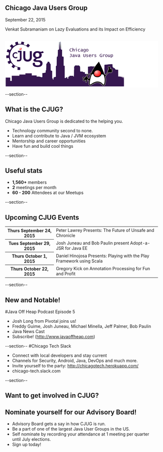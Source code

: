## Chicago Java Users Group

September 22, 2015

Venkat Subramaniam on Lazy Evaluations and its Impact on Efficiency
<div style="background-color: white; margin-top: 30px;">
	<img src="images/cjug.gif" style="border: none; box-shadow: none;"/>
</div>

--section--
## What is the CJUG?
Chicago Java Users Group is dedicated to the helping you.

* Technology community second to none.
* Learn and contribute to Java / JVM ecosystem
* Mentorship and career opportunities
* Have fun and build cool things

--section--

## Useful stats

* **1,560+** members
* **2** meetings per month
* **60 - 200** Attendees at our Meetups

--section--

## Upcoming CJUG Events

<table class="upcoming-events">
	<tr>
		<th>Thurs September 24, 2015</th>
		<td>Peter Lawrey Presents: The Future of Unsafe and Chronicle</td>
	</tr>
	<tr>
		<th>Tues September 29, 2015</th>
		<td>Josh Juneau and Bob Paulin present Adopt-a-JSR for Java EE</td>
	</tr>
	<tr>
		<th>Thurs October 1, 2015</th>
		<td>Daniel Hinojosa Presents: Playing with the Play Framework using Scala</td>
	</tr>
	<tr>
		<th>Thurs October 22, 2015</th>
		<td>Gregory Kick on Annotation Processing for Fun and Profit</td>
	</tr>
</table>


--section--
## New and Notable!
#Java Off Heap Podcast Episode 5
* Josh Long from Pivotal joins us!
* Freddy Guime, Josh Juneau, Michael Minella, Jeff Palmer, Bob Paulin
* Java News Cast
* Subscribe! (http://www.javaoffheap.com)

--section--
#Chicago Tech Slack
* Connect with local developers and stay current
* Channels for Security, Android, Java, DevOps and much more.
* Invite yourself to the party: http://chicagotech.herokuapp.com/
* chicago-tech.slack.com

--section--
## Want to get involved in CJUG?
## Nominate yourself for our Advisory Board!
* Advisory Board gets a say in how CJUG is run.
* Be a part of one of the largest Java User Groups in the US.
* Self nominate by recording your attendance at 1 meeting per quarter until July elections.
* Sign up today!
